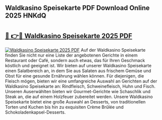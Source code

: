 ## Waldkasino Speisekarte PDF Download Online 2025 HNKdQ

# <h2><a href="http://gcb3n0t.nevu.top/?p=Waldkasino+Speisekarte">🔗 👉🔴 Waldkasino Speisekarte 2025 PDF</a></h2>

[![Waldkasino Speisekarte 2025 PDF](https://i.imgur.com/dBaPXMq.png)](http://gcb3n0t.nevu.top/?p=Waldkasino+Speisekarte)
Auf der Waldkasino Speisekarte finden Sie nicht nur eine Liste der angebotenen Gerichte in einem Restaurant oder Café, sondern auch etwas, das für Ihren Geschmack köstlich und geeignet ist. Wir bieten auf unserer Waldkasino Speisekarte einen Salatbereich an, in dem Sie aus Salaten aus frischem Gemüse und Obst für eine gesunde Ernährung wählen können. Für diejenigen, die Fleisch mögen, bieten wir eine umfangreiche Auswahl an Gerichten auf der Waldkasino Speisekarte an: Rindfleisch, Schweinefleisch, Huhn und Fisch. Unseren Auserwählten bieten wir Gourmet-Gerichte wie Schaschlik und Steak an, die auf einem Holzfeuer zubereitet werden. Unsere Waldkasino Speisekarte bietet eine große Auswahl an Desserts, von traditionellen Torten und Kuchen bis hin zu exquisiten Crème Brûlée und Schokoladenkapsel-Desserts.
